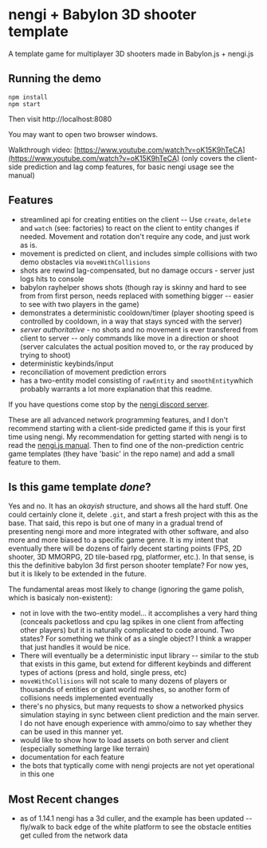 # nengi + Babylon 3D shooter template
A template game for multiplayer 3D shooters made in Babylon.js + nengi.js

## Running the demo
```
npm install 
npm start
```
Then visit http://localhost:8080

You may want to open two browser windows.

Walkthrough video: [https://www.youtube.com/watch?v=oK15K9hTeCA](https://www.youtube.com/watch?v=oK15K9hTeCA) (only covers the client-side prediction and lag comp features, for basic nengi usage see the manual)

## Features
* streamlined api for creating entities on the client -- Use `create`, `delete` and `watch` (see: factories) to react on the client to entity changes if needed. Movement and rotation don't require any code, and just work as is.
* movement is predicted on client, and includes simple collisions with two demo obstacles via `moveWithCollisions`
* shots are rewind lag-compensated, but no damage occurs - server just logs hits to console
* babylon rayhelper shows shots (though ray is skinny and hard to see from from first person, needs replaced with something bigger -- easier to see with two players in the game)
* demonstrates a deterministic cooldown/timer (player shooting speed is controlled by cooldown, in a way that stays synced with the server)
* *server authoritative* - no shots and no movement is ever transfered from client to server -- only commands like move in a direction or shoot (server calculates the actual position moved to, or the ray produced by trying to shoot)
* deterministic keybinds/input
* reconciliation of movement prediction errors
* has a two-entity model consisting of `rawEntity` and `smoothEntity`which probably warrants a lot more explanation that this readme.

If you have questions come stop by the [nengi discord server](https://discord.gg/7kAa7NJ).

These are all advanced network programming features, and I don't recommend starting with a client-side predicted game if this is your first time using nengi. My recommendation for getting started with nengi is to read the [nengi.js manual](https://timetocode.com/nengi). Then to find one of the non-prediction centric game templates (they have 'basic' in the repo name) and add a small feature to them.

## Is this game template *done*?
Yes and no. It has an *okayish* structure, and shows all the hard stuff.  One could certainly clone it, delete `.git`, and start a fresh project with this as the base. That said, this repo is but one of many in a gradual trend of presenting nengi more and more integrated with other software, and also more and more biased to a specific game genre. It is my intent that eventually there will be dozens of fairly decent starting points (FPS, 2D shooter, 3D MMORPG, 2D tile-based rpg, platformer, etc.). In that sense, is this the definitive babylon 3d first person shooter template? For now yes, but it is likely to be extended in the future.

The fundamental areas most likely to change (ignoring the game polish, which is basicaly non-existent):
* not in love with the two-entity model... it accomplishes a very hard thing (conceals packetloss and cpu lag spikes in one client from affecting other players) but it is naturally complicated to code around. Two states? For something we think of as a single object? I think a wrapper that just handles it would be nice.
* There will eventually be a deterministic input library -- similar to the stub that exists in this game, but extend for different keybinds and different types of actions (press and hold, single press, etc)
* `moveWithCollisions` will not scale to many dozens of players or thousands of entities or giant world meshes, so another form of collisions needs implemented eventually
* there's no physics, but many requests to show a networked physics simulation staying in sync between client prediction and the main server. I do not have enough experience with ammo/oimo to say whether they can be used in this manner yet.
* would like to show how to load assets on both server and client (especially something large like terrain)
* documentation for each feature
* the bots that typtically come with nengi projects are not yet operational in this one

## Most Recent changes
* as of 1.14.1 nengi has a 3d culler, and the example has been updated -- fly/walk to back edge of the white platform to see the obstacle entities get culled from the network data



